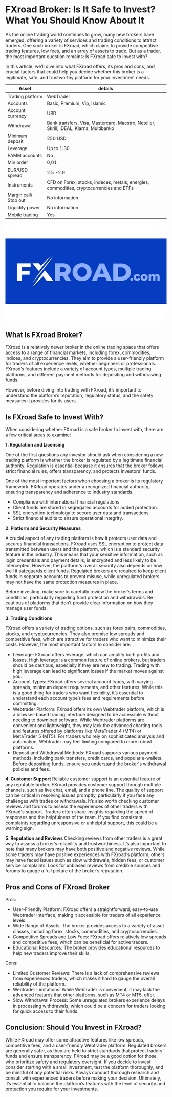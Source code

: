 FXroad Broker: Is It Safe to Invest? What You Should Know About It
======================================================


As the online trading world continues to grow, many new brokers have emerged, offering a variety of services and trading conditions to attract traders. One such broker is FXroad, which claims to provide competitive trading features, low fees, and an array of assets to trade. But as a trader, the most important question remains: Is FXroad safe to invest with?

In this article, we’ll dive into what FXroad offers, its pros and cons, and crucial factors that could help you decide whether this broker is a legitimate, safe, and trustworthy platform for your investment needs.


| **Asset** | **details** | 
|-------------| -------------- | 
| Trading platform | WebTrader | 
| Accounts | Basic, Premium, Vip, Islamic | 
| Account currency | USD | 
| Withdrawal | Bank transfers, Visa, Mastercard, Maestro, Neteller, Skrill, iDEAL, Klarna, Multibanko  | 
| Minimum deposit | 250 USD | 
| Leverage | Up to 1:30 | 
| PAMM accounts | No | 
| Min order | 0,01 |
| EUR/USD spread | 2.5 -2.9   | 
| Instruments | CFD on Forex, stocks, indeces, metals, energies, commodities, cryptocurrencies and ETFs | 
| Margin call/ Stop out | No information | 
| Liquidity power | No information | 
| Mobile trading | Yes |

![image](https://github.com/Trading-review/FXroad-review-2025/blob/893817e2301c806e1beb5c5a980cdc2db5c6c0ce/67d0057f43261f001da3f45e.jpg)

What Is FXroad Broker?
--------------------

FXroad is a relatively newer broker in the online trading space that offers access to a range of financial markets, including forex, commodities, indices, and cryptocurrencies. They aim to provide a user-friendly platform for traders of all experience levels, whether beginners or professionals. FXroad’s features include a variety of account types, multiple trading platforms, and different payment methods for depositing and withdrawing funds.

However, before diving into trading with FXroad, it’s important to understand the platform’s reputation, regulatory status, and the safety measures it provides for its users.



Is FXroad Safe to Invest With?
-----------------------

When considering whether FXroad is a safe broker to invest with, there are a few critical areas to examine:

**1. Regulation and Licensing**

One of the first questions any investor should ask when considering a new trading platform is whether the broker is regulated by a legitimate financial authority. Regulation is essential because it ensures that the broker follows strict financial rules, offers transparency, and protects investors' funds.

One of the most important factors when choosing a broker is its regulatory framework. FXRoad operates under a recognized financial authority, ensuring transparency and adherence to industry standards.

- Compliance with international financial regulations
- Client funds are stored in segregated accounts for added protection.
- SSL encryption technology to secure user data and transactions.
- Strict financial audits to ensure operational integrity.


**2. Platform and Security Measures**

A crucial aspect of any trading platform is how it protects user data and secures financial transactions. FXroad uses SSL encryption to protect data transmitted between users and the platform, which is a standard security feature in the industry. This means that your sensitive information, such as login credentials and payment details, is encrypted and less likely to be intercepted.
However, the platform's overall security also depends on how well it safeguards client funds. Regulated brokers are required to keep client funds in separate accounts to prevent misuse, while unregulated brokers may not have the same protection measures in place.

Before investing, make sure to carefully review the broker’s terms and conditions, particularly regarding fund protection and withdrawals. Be cautious of platforms that don’t provide clear information on how they manage user funds.

**3. Trading Conditions**

FXroad offers a variety of trading options, such as forex pairs, commodities, stocks, and cryptocurrencies. They also promise low spreads and competitive fees, which are attractive for traders who want to minimize their costs. However, the most important factors to consider are:

- Leverage: FXroad offers leverage, which can amplify both profits and losses. High leverage is a common feature of online brokers, but traders should be cautious, especially if they are new to trading. Trading with high leverage can lead to significant losses if the market moves against you.
- Account Types: FXroad offers several account types, with varying spreads, minimum deposit requirements, and other features. While this is a good thing for traders who want flexibility, it’s essential to understand each account type’s fees and requirements before committing.
- Webtrader Platform: FXroad offers its own Webtrader platform, which is a browser-based trading interface designed to be accessible without needing to download software. While Webtrader platforms are convenient and lightweight, they may lack the advanced charting tools and features offered by platforms like MetaTrader 4 (MT4) or MetaTrader 5 (MT5). For traders who rely on sophisticated analysis and automation, Webtrader may feel limiting compared to more robust platforms.
- Deposit and Withdrawal Methods: FXroad supports various payment methods, including bank transfers, credit cards, and popular e-wallets. Before depositing funds, ensure you understand the broker's withdrawal policies and fees.

**4. Customer Support**
Reliable customer support is an essential feature of any reputable broker. FXroad provides customer support through multiple channels, such as live chat, email, and a phone line. The quality of support can be critical in resolving issues promptly, particularly if you face any challenges with trades or withdrawals.
It’s also worth checking customer reviews and forums to assess the experiences of other traders with FXroad's support. Traders often share insights regarding the speed of responses and the helpfulness of the team. If you find consistent complaints regarding unresponsive or unhelpful support, this could be a warning sign.

**5. Reputation and Reviews**
Checking reviews from other traders is a great way to assess a broker’s reliability and trustworthiness. 
It’s also important to note that many brokers may have both positive and negative reviews. While some traders may have positive experiences with FXroad’s platform, others may have faced issues such as slow withdrawals, hidden fees, or customer service complaints. Look for unbiased reviews from credible sources and forums to gauge a full picture of the broker’s reputation.



Pros and Cons of FXroad Broker
-----------------

Pros:
- User-Friendly Platform: FXroad offers a straightforward, easy-to-use Webtrader interface, making it accessible for traders of all experience levels.
- Wide Range of Assets: The broker provides access to a variety of asset classes, including forex, stocks, commodities, and cryptocurrencies.
- Competitive Spreads and Low Fees: FXroad offers relatively low spreads and competitive fees, which can be beneficial for active traders.
- Educational Resources: The broker provides educational resources to help new traders improve their skills.

Cons:
- Limited Customer Reviews: There is a lack of comprehensive reviews from experienced traders, which makes it hard to gauge the overall reliability of the platform.
- Webtrader Limitations: While Webtrader is convenient, it may lack the advanced features that other platforms, such as MT4 or MT5, offer.
- Slow Withdrawal Process: Some unregulated brokers experience delays in processing withdrawals, which could be a concern for traders looking for quick access to their funds.


Conclusion: Should You Invest in FXroad?
-------------------

While FXroad may offer some attractive features like low spreads, competitive fees, and a user-friendly Webtrader platform. Regulated brokers are generally safer, as they are held to strict standards that protect traders' funds and ensure transparency. FXroad may  be a good option for those who prioritize safety and regulatory oversight.
If you decide to invest consider starting with a small investment, test the platform thoroughly, and be mindful of any potential risks. Always conduct thorough research and consult with experienced traders before making your decision. Ultimately, it’s essential to balance the platform’s features with the level of security and protection you require for your investments.
